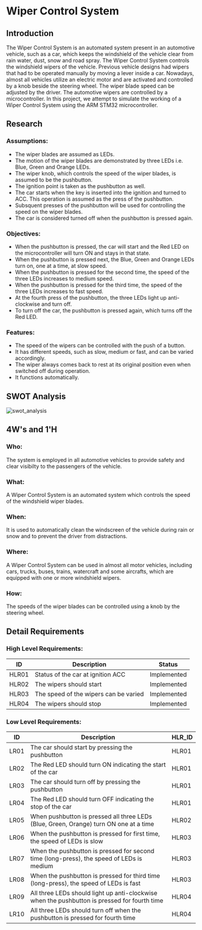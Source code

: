 # Wiper Control System

## Introduction
The Wiper Control System is an automated system present in an automotive vehicle, such as a car, which keeps the windshield of the vehicle clear from rain water, dust, snow and road spray. The Wiper Control System controls the windshield wipers of the vehicle. Previous vehicle designs had wipers that had to be operated manually by moving a lever inside a car. Nowadays, almost all vehicles utilize an electric motor and are activated and controlled by a knob beside the steering wheel. The wiper blade speed can be adjusted by the driver. The automotive wipers are controlled by a microcontroller. In this project, we attempt to simulate the working of a Wiper Control System using the ARM STM32 microcontroller.


## Research
### Assumptions:
* The wiper blades are assumed as LEDs.
* The motion of the wiper blades are demonstrated by three LEDs i.e. Blue, Green and Orange LEDs.
* The wiper knob, which controls the speed of the wiper blades, is assumed to be the pushbutton.
* The ignition point is taken as the pushbutton as well.
* The car starts when the key is inserted into the ignition and turned to ACC. This operation is assumed as the press of the pushbutton.
* Subsquent presses of the pushbutton will be used for controlling the speed on the wiper blades.
* The car is considered turned off when the pushbutton is pressed again.

### Objectives:
* When the pushbutton is pressed, the car will start and the Red LED on the microcontroller will turn ON and stays in that state.
* When the pushbutton is pressed next, the Blue, Green and Orange LEDs turn on, one at a time, at slow speed.
* When the pushbutton is pressed for the second time, the speed of the three LEDs increases to medium speed.
* When the pushbutton is pressed for the third time, the speed of the three LEDs increases to fast speed.
* At the fourth press of the pushbutton, the three LEDs light up anti-clockwise and turn off.
* To turn off the car, the pushbutton is pressed again, which turns off the Red LED.

### Features:
* The speed of the wipers can be controlled with the push of a button.
* It has different speeds, such as slow, medium or fast, and can be varied accordingly.
* The wiper always comes back to rest at its original position even when switched off during operation.
* It functions automatically.


## SWOT Analysis
![swot_analysis](https://user-images.githubusercontent.com/70939522/168444678-63f457e0-040f-4ea2-be6f-16d8056aad18.png)


## 4W's and 1'H
### Who:
The system is employed in all automotive vehicles to provide safety and clear visibilty to the passengers of the vehicle.

### What:
A Wiper Control System is an automated system which controls the speed of the windshield wiper blades.

### When:
It is used to automatically clean the windscreen of the vehicle during rain or snow and to prevent the driver from distractions.

### Where:
A Wiper Control System can be used in almost all motor vehicles, including cars, trucks, buses, trains, watercraft and some aircrafts, which are equipped with one or more windshield wipers.

### How:
The speeds of the wiper blades can be controlled using a knob by the steering wheel.


## Detail Requirements
### High Level Requirements:

| ID | Description | Status |
| ---- | ------------------- | ---- |
| HLR01 | Status of the car at ignition ACC | Implemented |
| HLR02 | The wipers should start | Implemented |
| HLR03 | The speed of the wipers can be varied | Implemented |
| HLR04 | The wipers should stop | Implemented |


### Low Level Requirements:

| ID | Description | HLR_ID |
| ---- | -------------- | ----- |
| LR01 | The car should start by pressing the pushbutton  | HLR01 |
| LR02 | The Red LED should turn ON indicating the start of the car  | HLR01 |
| LR03 | The car should turn off by pressing the pushbutton  | HLR01 |
| LR04 | The Red LED should turn OFF indicating the stop of the car  | HLR01 |
| LR05 | When pushbutton is pressed all three LEDs (Blue, Green, Orange) turn ON one at a time | HLR02 |
| LR06 | When the pushbutton is pressed for first time, the speed of LEDs is slow | HLR03 |
| LR07 | When the pushbutton is pressed for second time (long-press), the speed of LEDs is medium | HLR03 |
| LR08 | When the pushbutton is pressed for third time (long-press), the speed of LEDs is fast | HLR03 |
| LR09 | All three LEDs should light up anti-clockwise when the pushbutton is pressed for fourth time | HLR04 |
| LR10 | All three LEDs should turn off when the pushbutton is pressed for fourth time | HLR04 |
